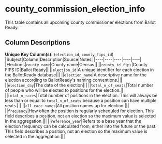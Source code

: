 # county_commission_election_info

This table contains all upcoming county commissioner elections from Ballot Ready.

## Column Descriptions

**Unique Key Column(s):** (`election_id`, `county_fips_id`)
|Subject|Column|Description|Source|Notes|
|----|----|----|----|----|
|Elections|`county_name`|County name|Census||
||`county_id_fips`|County FIPS ID|Ballot Ready||
||`election_id`|A unique identifier for each election in the BallotReady database|||
||`election_name`|A descriptive name for the election according to BallotReady's naming conventions.|||
||`election_day`|The date of the election|||
||`total_n_of_seats`|Total number of people who will be elected to positions for the election.|||
||`total_n_races`|Total number of positions in the election. This will always be less than or equal to `total_n_of_seats` because a position can have multiple seats.|||
||`all_race_names`|All position names up for election.|||
||`frequency`|How often the position is regularly scheduled for election. This field describes a position, not an election so the maximum value is selected in the aggregation.|||
||`reference_year`|Refers to a base year that the election frequency can be calculated from, either into the future or the past. This field describes a position, not an election so the maximum value is selected in the aggregation.|||
